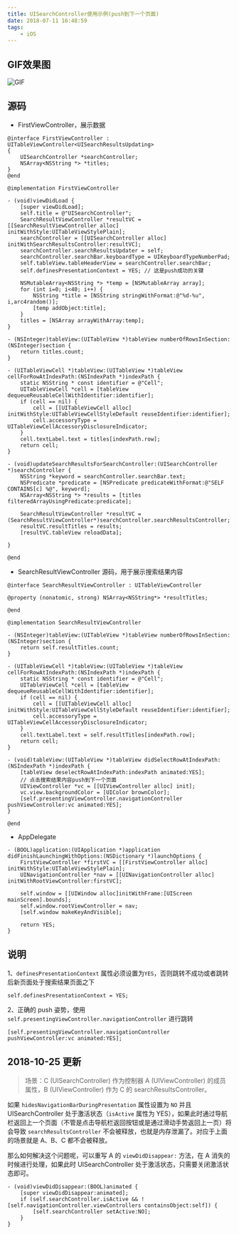 ```yaml
---
title: UISearchController使用示例(push到下一个页面)
date: 2018-07-11 16:48:59
tags:
	- iOS
---
```


## GIF效果图

![GIF](/images/201807/UISearchController.gif)

## 源码

- FirstViewController，展示数据
```ObjC
@interface FirstViewController : UITableViewController<UISearchResultsUpdating>
{
    UISearchController *searchController;
    NSArray<NSString *> *titles;
}
@end

@implementation FirstViewController

- (void)viewDidLoad {
    [super viewDidLoad];
    self.title = @"UISearchController";
    SearchResultViewController *resultVC = [[SearchResultViewController alloc] initWithStyle:UITableViewStylePlain];
    searchController = [[UISearchController alloc] initWithSearchResultsController:resultVC];
    searchController.searchResultsUpdater = self;
    searchController.searchBar.keyboardType = UIKeyboardTypeNumberPad;
    self.tableView.tableHeaderView = searchController.searchBar;
    self.definesPresentationContext = YES; // 这是push成功的关键
    
    NSMutableArray<NSString *> *temp = [NSMutableArray array];
    for (int i=0; i<40; i++) {
        NSString *title = [NSString stringWithFormat:@"%d-%u", i,arc4random()];
        [temp addObject:title];
    }
    titles = [NSArray arrayWithArray:temp];
}

- (NSInteger)tableView:(UITableView *)tableView numberOfRowsInSection:(NSInteger)section {
    return titles.count;
}

- (UITableViewCell *)tableView:(UITableView *)tableView cellForRowAtIndexPath:(NSIndexPath *)indexPath {
    static NSString * const identifier = @"Cell";
    UITableViewCell *cell = [tableView dequeueReusableCellWithIdentifier:identifier];
    if (cell == nil) {
        cell = [[UITableViewCell alloc] initWithStyle:UITableViewCellStyleDefault reuseIdentifier:identifier];
        cell.accessoryType = UITableViewCellAccessoryDisclosureIndicator;
    }
    cell.textLabel.text = titles[indexPath.row];
    return cell;
}

- (void)updateSearchResultsForSearchController:(UISearchController *)searchController {
    NSString *keyword = searchController.searchBar.text;
    NSPredicate *predicate = [NSPredicate predicateWithFormat:@"SELF CONTAINS[c] %@", keyword];
    NSArray<NSString *> *results = [titles filteredArrayUsingPredicate:predicate];

    SearchResultViewController *resultVC = (SearchResultViewController*)searchController.searchResultsController;
    resultVC.resultTitles = results;
    [resultVC.tableView reloadData];
    
}

@end
```

- SearchResultViewController 源码，用于展示搜索结果内容
```ObjC
@interface SearchResultViewController : UITableViewController

@property (nonatomic, strong) NSArray<NSString*> *resultTitles;

@end

@implementation SearchResultViewController

- (NSInteger)tableView:(UITableView *)tableView numberOfRowsInSection:(NSInteger)section {
    return self.resultTitles.count;
}

- (UITableViewCell *)tableView:(UITableView *)tableView cellForRowAtIndexPath:(NSIndexPath *)indexPath {
    static NSString * const identifier = @"Cell";
    UITableViewCell *cell = [tableView dequeueReusableCellWithIdentifier:identifier];
    if (cell == nil) {
        cell = [[UITableViewCell alloc] initWithStyle:UITableViewCellStyleDefault reuseIdentifier:identifier];
        cell.accessoryType = UITableViewCellAccessoryDisclosureIndicator;
    }
    cell.textLabel.text = self.resultTitles[indexPath.row];
    return cell;
}

- (void)tableView:(UITableView *)tableView didSelectRowAtIndexPath:(NSIndexPath *)indexPath {
    [tableView deselectRowAtIndexPath:indexPath animated:YES];
    // 点击搜索结果内容push到下一个页面
    UIViewController *vc = [[UIViewController alloc] init];
    vc.view.backgroundColor = [UIColor brownColor];
    [self.presentingViewController.navigationController pushViewController:vc animated:YES];
}

@end
```

- AppDelegate
```ObjC
- (BOOL)application:(UIApplication *)application didFinishLaunchingWithOptions:(NSDictionary *)launchOptions {
    FirstViewController *firstVC = [[FirstViewController alloc] initWithStyle:UITableViewStylePlain];
    UINavigationController *nav = [[UINavigationController alloc] initWithRootViewController:firstVC];
    
    self.window = [[UIWindow alloc]initWithFrame:[UIScreen mainScreen].bounds];
    self.window.rootViewController = nav;
    [self.window makeKeyAndVisible];

    return YES;
}
```

## 说明

1、`definesPresentationContext` 属性必须设置为`YES`，否则跳转不成功或者跳转后新页面处于搜索结果页面之下
```ObjC
self.definesPresentationContext = YES;
```

2、正确的 push 姿势，使用 `self.presentingViewController.navigationController` 进行跳转
```ObjC
[self.presentingViewController.navigationController pushViewController:vc animated:YES];
```

## 2018-10-25 更新

> 场景：C (UISearchController) 作为控制器 A (UIViewController) 的成员属性，B (UIViewController) 作为 C 的 searchResultsController。

如果 `hidesNavigationBarDuringPresentation` 属性设置为 `NO` 并且 UISearchController 处于激活状态（`isActive` 属性为 YES），如果此时通过导航栏返回上一个页面（不管是点击导航栏返回按钮或是通过滑动手势返回上一页）将会导致 `searchResultsController` 不会被释放，也就是内存泄漏了。对应于上面的场景就是 A、B、C 都不会被释放。

那么如何解决这个问题呢，可以重写 A 的 `viewDidDisappear:` 方法，在 A 消失的时候进行处理，如果此时 UISearchController 处于激活状态，只需要关闭激活状态即可。

```ObjC
- (void)viewDidDisappear:(BOOL)animated {
    [super viewDidDisappear:animated];
    if (self.searchController.isActive && ![self.navigationController.viewControllers containsObject:self]) {
        [self.searchController setActive:NO];
    }
}
```
